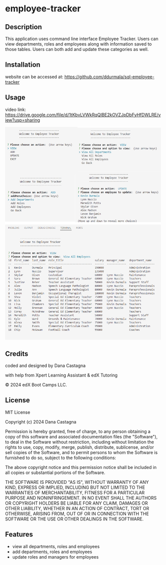 # employee-tracker

## Description

This application uses command line interface Employee Tracker.  Users can view departments, roles and employees along with information saved to those tables.  Users can both add and update these categories as well.

## Installation 

website can be accessed at: https://github.com/ddurmala/sql-employee-tracker

## Usage

video link: https://drive.google.com/file/d/1tKbvLVWkRqQlBE2kOVZJpDbFyHfDWLRE/view?usp=sharing

![Screenshot](./images/sql-employ-trkr-ss1.png)
![Screenshot](./images/sql-employ-trkr-ss2.png)


## Credits

coded and designed by Dana Castagna

with help from Xpert Learning Assistant & edX Tutoring

© 2024 edX Boot Camps LLC.

## License
MIT License

Copyright (c) 2024 Dana Castagna

Permission is hereby granted, free of charge, to any person obtaining a copy
of this software and associated documentation files (the "Software"), to deal
in the Software without restriction, including without limitation the rights
to use, copy, modify, merge, publish, distribute, sublicense, and/or sell
copies of the Software, and to permit persons to whom the Software is
furnished to do so, subject to the following conditions:

The above copyright notice and this permission notice shall be included in all
copies or substantial portions of the Software.

THE SOFTWARE IS PROVIDED "AS IS", WITHOUT WARRANTY OF ANY KIND, EXPRESS OR
IMPLIED, INCLUDING BUT NOT LIMITED TO THE WARRANTIES OF MERCHANTABILITY,
FITNESS FOR A PARTICULAR PURPOSE AND NONINFRINGEMENT. IN NO EVENT SHALL THE
AUTHORS OR COPYRIGHT HOLDERS BE LIABLE FOR ANY CLAIM, DAMAGES OR OTHER
LIABILITY, WHETHER IN AN ACTION OF CONTRACT, TORT OR OTHERWISE, ARISING FROM,
OUT OF OR IN CONNECTION WITH THE SOFTWARE OR THE USE OR OTHER DEALINGS IN THE
SOFTWARE.

## Features

- view all departments, roles and employees
- add departments, roles and employees
- update roles and managers for employees